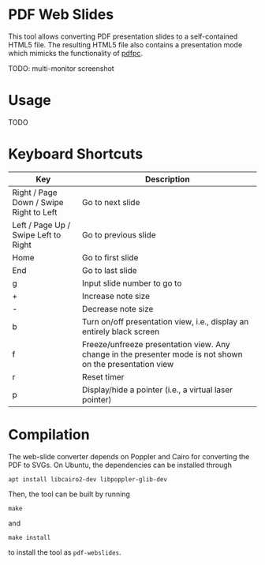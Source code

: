# PDF Web Slides 

This tool allows converting PDF presentation slides to a self-contained HTML5 file. The resulting HTML5 file also contains a presentation mode which mimicks the functionality of [pdfpc](https://github.com/pdfpc/pdfpc). 

TODO: multi-monitor screenshot

# Usage

TODO

# Keyboard Shortcuts


| Key | Description |
|--|--|
| Right / Page Down / Swipe Right to Left |  Go to next slide                                  |
| Left / Page Up / Swipe Left to Right | Go to previous slide                            |
| Home | Go to first slide |
| End | Go to last slide |
| g   | Input slide number to go to |
| +   | Increase note size |
| -   | Decrease note size |
| b   | Turn on/off presentation view, i.e., display an entirely black screen |
| f   | Freeze/unfreeze presentation view. Any change in the presenter mode is not shown on the presentation view |
| r   | Reset timer |
| p   | Display/hide a pointer (i.e., a virtual laser pointer) |

# Compilation

The web-slide converter depends on Poppler and Cairo for converting the PDF to SVGs. 
On Ubuntu, the dependencies can be installed through 

    apt install libcairo2-dev libpoppler-glib-dev
    
Then, the tool can be built by running

    make
    
and 

    make install
    
to install the tool as `pdf-webslides`. 

